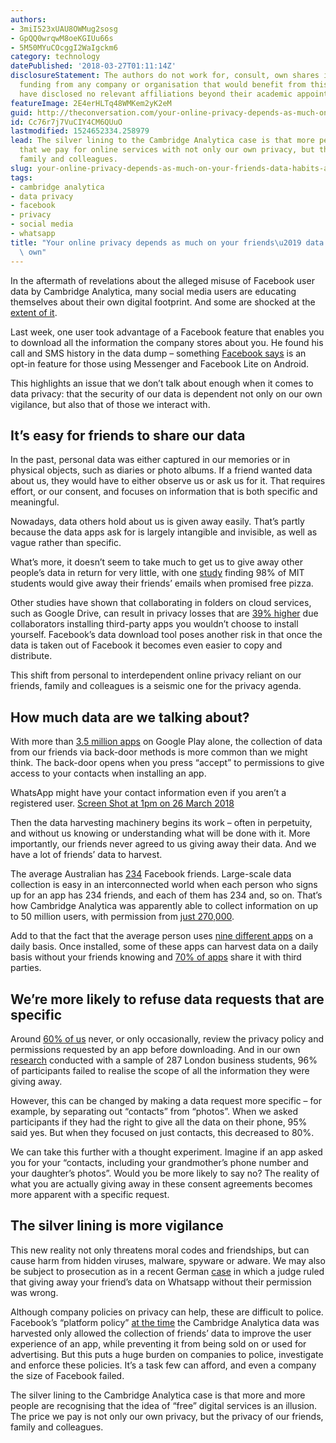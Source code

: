 ```yaml
---
authors:
- 3miI523xUAU8OWMug2sosg
- GpQQ0wrqwM8oeKGIUu66s
- 5M50MYuCOcggI2WaIgckm6
category: technology
datePublished: '2018-03-27T01:11:14Z'
disclosureStatement: The authors do not work for, consult, own shares in or receive
  funding from any company or organisation that would benefit from this article, and
  have disclosed no relevant affiliations beyond their academic appointment.
featureImage: 2E4erHLTq48WMKem2yK2eM
guid: http://theconversation.com/your-online-privacy-depends-as-much-on-your-friends-data-habits-as-your-own-93860
id: Cc76r7j7VuCIY4CM6QUuO
lastmodified: 1524652334.258979
lead: The silver lining to the Cambridge Analytica case is that more people are recognising
  that we pay for online services with not only our own privacy, but that of our friends,
  family and colleagues.
slug: your-online-privacy-depends-as-much-on-your-friends-data-habits-as-your-own
tags:
- cambridge analytica
- data privacy
- facebook
- privacy
- social media
- whatsapp
title: "Your online privacy depends as much on your friends\u2019 data habits as your\
  \ own"
---
```

In the aftermath of revelations about the alleged misuse of Facebook user data by Cambridge Analytica, many social media users are educating themselves about their own digital footprint. And some are shocked at the [extent of it](https://techcrunch.com/2018/03/23/facebook-knows-literally-everything-about-you/).

Last week, one user took advantage of a Facebook feature that enables you to download all the information the company stores about you. He found his call and SMS history in the data dump – something [Facebook says](https://newsroom.fb.com/news/2018/03/fact-check-your-call-and-sms-history/) is an opt-in feature for those using Messenger and Facebook Lite on Android. 

> [](https://twitter.com/dylanmckaynz/status/976368845635035138/photo/1)

This highlights an issue that we don’t talk about enough when it comes to data privacy: that the security of our data is dependent not only on our own vigilance, but also that of those we interact with.

## It’s easy for friends to share our data

In the past, personal data was either captured in our memories or in physical objects, such as diaries or photo albums. If a friend wanted data about us, they would have to either observe us or ask us for it. That requires effort, or our consent, and focuses on information that is both specific and meaningful.

Nowadays, data others hold about us is given away easily. That’s partly because the data apps ask for is largely intangible and invisible, as well as vague rather than specific. 


What’s more, it doesn’t seem to take much to get us to give away other people’s data in return for very little, with one [study](http://www.nber.org/papers/w23488) finding 98% of MIT students would give away their friends’ emails when promised free pizza. 

Other studies have shown that collaborating in folders on cloud services, such as Google Drive, can result in privacy losses that are [39% higher](https://dl.acm.org/citation.cfm?id=3029837) due collaborators installing third-party apps you wouldn’t choose to install yourself. Facebook’s data download tool poses another risk in that once the data is taken out of Facebook it becomes even easier to copy and distribute. 

This shift from personal to interdependent online privacy reliant on our friends, family and colleagues is a seismic one for the privacy agenda. 

## How much data are we talking about?

With more than [3.5 million apps](https://www.statista.com/statistics/266210/number-of-available-applications-in-the-google-play-store/) on Google Play alone, the collection of data from our friends via back-door methods is more common than we might think. The back-door opens when you press “accept” to permissions to give access to your contacts when installing an app. 

WhatsApp might have your contact information even if you aren’t a registered user. [Screen Shot at 1pm on 26 March 2018](https://www.whatsapp.com/legal/#privacy-policy-information-we-collect)

Then the data harvesting machinery begins its work – often in perpetuity, and without us knowing or understanding what will be done with it. More importantly, our friends never agreed to us giving away their data. And we have a lot of friends’ data to harvest. 


The average Australian has [234](https://www.statista.com/statistics/649405/australia-average-number-of-contacts-on-social-networking-sites/) Facebook friends. Large-scale data collection is easy in an interconnected world when each person who signs up for an app has 234 friends, and each of them has 234 and, so on. That’s how Cambridge Analytica was apparently able to collect information on up to 50 million users, with permission from [just 270,000](https://www.vox.com/technology/2018/3/20/17144318/facebook-cambridge-analytica-data-breach-stock). 

Add to that the fact that the average person uses [nine different apps](https://techcrunch.com/2017/05/04/report-smartphone-owners-are-using-9-apps-per-day-30-per-month/) on a daily basis. Once installed, some of these apps can harvest data on a daily basis without your friends knowing and [70% of apps](https://theconversation.com/7-in-10-smartphone-apps-share-your-data-with-third-party-services-72404) share it with third parties. 


## We’re more likely to refuse data requests that are specific

Around [60% of us](http://www.itsecurityguru.org/2017/04/07/uk-mobile-app-users-face-heightened-security-risks-new-nationwide-survey-reports/) never, or only occasionally, review the privacy policy and permissions requested by an app before downloading. And in our own [research](http://www.acrwebsite.org/volumes/la/v4_pdf/laacr_vol4_1700071.pdf) conducted with a sample of 287 London business students, 96% of participants failed to realise the scope of all the information they were giving away. 

However, this can be changed by making a data request more specific – for example, by separating out “contacts” from “photos”. When we asked participants if they had the right to give all the data on their phone, 95% said yes. But when they focused on just contacts, this decreased to 80%. 

We can take this further with a thought experiment. Imagine if an app asked you for your “contacts, including your grandmother’s phone number and your daughter’s photos”. Would you be more likely to say no? The reality of what you are actually giving away in these consent agreements becomes more apparent with a specific request. 

## The silver lining is more vigilance

This new reality not only threatens moral codes and friendships, but can cause harm from hidden viruses, malware, spyware or adware. We may also be subject to prosecution as in a recent German [case](http://www.lareda.hessenrecht.hessen.de/lexsoft/default/hessenrecht_lareda.html#docid:7876045) in which a judge ruled that giving away your friend’s data on Whatsapp without their permission was wrong.


Although company policies on privacy can help, these are difficult to police. Facebook’s “platform policy” [at the time](https://techcrunch.com/2015/04/28/facebook-api-shut-down/) the Cambridge Analytica data was harvested only allowed the collection of friends’ data to improve the user experience of an app, while preventing it from being sold on or used for advertising. But this puts a huge burden on companies to police, investigate and enforce these policies. It’s a task few can afford, and even a company the size of Facebook failed. 

The silver lining to the Cambridge Analytica case is that more and more people are recognising that the idea of “free” digital services is an illusion. The price we pay is not only our own privacy, but the privacy of our friends, family and colleagues.
